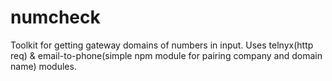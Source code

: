 # numcheck
Toolkit for getting gateway domains of numbers in input. Uses telnyx(http req) &amp; email-to-phone(simple npm module for pairing company and domain name) modules.
